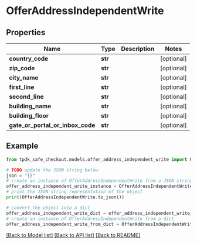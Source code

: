 # OfferAddressIndependentWrite



## Properties

Name | Type | Description | Notes
------------ | ------------- | ------------- | -------------
**country_code** | **str** |  | [optional] 
**zip_code** | **str** |  | [optional] 
**city_name** | **str** |  | [optional] 
**first_line** | **str** |  | [optional] 
**second_line** | **str** |  | [optional] 
**building_name** | **str** |  | [optional] 
**building_floor** | **str** |  | [optional] 
**gate_or_portal_or_inbox_code** | **str** |  | [optional] 

## Example

```python
from tpdk_safe_checkout.models.offer_address_independent_write import OfferAddressIndependentWrite

# TODO update the JSON string below
json = "{}"
# create an instance of OfferAddressIndependentWrite from a JSON string
offer_address_independent_write_instance = OfferAddressIndependentWrite.from_json(json)
# print the JSON string representation of the object
print(OfferAddressIndependentWrite.to_json())

# convert the object into a dict
offer_address_independent_write_dict = offer_address_independent_write_instance.to_dict()
# create an instance of OfferAddressIndependentWrite from a dict
offer_address_independent_write_from_dict = OfferAddressIndependentWrite.from_dict(offer_address_independent_write_dict)
```
[[Back to Model list]](../README.md#documentation-for-models) [[Back to API list]](../README.md#documentation-for-api-endpoints) [[Back to README]](../README.md)


